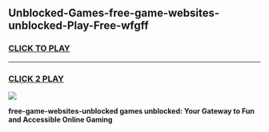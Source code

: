 
## Unblocked-Games-free-game-websites-unblocked-Play-Free-wfgff
<h3>
<a href="https://premium76.site?title=free-game-websites-unblocked&ref=10A">CLICK TO PLAY</a></h3>
<hr>

<h3>
<a href="https://premium76.site?title=free-game-websites-unblocked&ref=10A">CLICK 2 PLAY</a>
  
</h3>

<a href="https://premium76.site?title=free-game-websites-unblocked&ref=10A"><img src="https://clearcache.store/games.png"></a>


**free-game-websites-unblocked games unblocked: Your Gateway to Fun and Accessible Online Gaming**
